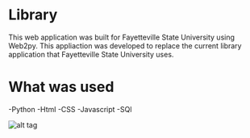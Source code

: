 # Library
This web application was built for Fayetteville State University using Web2py. This appliaction was developed to replace the current library application that Fayetteville State University uses. 

# What was used

-Python 
-Html
-CSS
-Javascript
-SQl 



![alt tag](https://github.com/RT-Design/library/blob/master/Pictures/Index.png)
